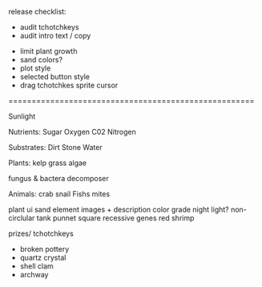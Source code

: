 release checklist:

- audit tchotchkeys
- audit intro text / copy

* limit plant growth
* sand colors?
* plot style
* selected button style
* drag tchotchkes sprite cursor

<!-- * gif snapshot menu -->
<!-- - slower tchotchkes -->
<!-- - supress welcome -->

=====================================================

Sunlight

Nutrients:
Sugar
Oxygen
C02
Nitrogen

Substrates:
Dirt
Stone
Water

Plants:
kelp
grass
algae

fungus & bactera
decomposer

Animals:
crab
snail
Fishs
mites

plant
ui
sand
element images + description
color grade
night light?
non-circlular tank
punnet square recessive genes red shrimp

prizes/ tchotchkeys

- broken pottery
- quartz crystal
- shell clam
- archway
